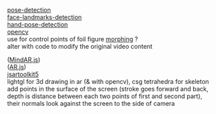[pose-detection](https://github.com/freealise/tfjs-models/tree/master/pose-detection)  
[face-landmarks-detection](https://github.com/freealise/tfjs-models/tree/master/face-landmarks-detection)  
[hand-pose-detection](https://github.com/freealise/tfjs-models/tree/master/hand-pose-detection)  
[opencv](https://docs.opencv.org/4.x/d1/d0d/tutorial_js_pose_estimation.html)  
use for control points of foil figure [morphing](https://github.com/cxcxcxcx/imgwarp-js) ?  
alter with code to modify the original video content  
  
([MindAR.js](https://github.com/hiukim/mind-ar-js))  
([AR.js](https://github.com/AR-js-org/AR.js))  
[jsartoolkit5](https://github.com/artoolkitx/jsartoolkit5)  
lightgl for 3d drawing in ar (& with opencv), csg tetrahedra for skeleton  
add points in the surface of the screen (stroke goes forward and back, depth is distance between each two points of first and second part),  
their normals look against the screen to the side of camera  
